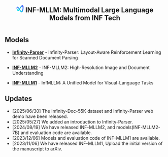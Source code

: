 <div align="center">

<a><h2><img src="Infinity-Parser/assets/logo.png" height="24" width="24" style="display: inline"> INF-MLLM: Multimodal Large Language Models from INF Tech <h2></a>

</div>

## Models

- [**Infinity-Parser**](Infinity-Parser) - Infinity-Parser: Layout-Aware Reinforcement Learning for Scanned Document Parsing

- [**INF-MLLM2**](INF-MLLM2) - INF-MLLM2: High-Resolution Image and Document Understanding

- [**INF-MLLM1**](INF-MLLM1) - InfMLLM: A Unified Model for Visual-Language Tasks

## Updates
- [2025/06/30] The Infinity-Doc-55K dataset and Infinity-Parser web demo have been released.
- [2025/05/27] We added an introduction to Infinity-Parser.
- [2024/08/19] We have released INF-MLLM2, and models(INF-MLLM2-7B) and evaluation code are available.
- [2023/12/06] Models and evaluation code of INF-MLLM1 are available.
- [2023/11/06] We have released INF-MLLM1, Upload the initial version of the manuscript to arXiv.
